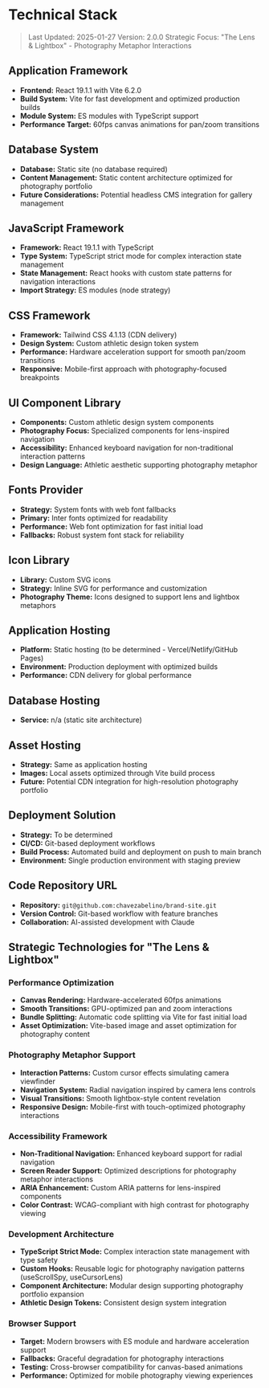 # Technical Stack

> Last Updated: 2025-01-27
> Version: 2.0.0
> Strategic Focus: "The Lens & Lightbox" - Photography Metaphor Interactions

## Application Framework

- **Frontend:** React 19.1.1 with Vite 6.2.0
- **Build System:** Vite for fast development and optimized production builds
- **Module System:** ES modules with TypeScript support
- **Performance Target:** 60fps canvas animations for pan/zoom transitions

## Database System

- **Database:** Static site (no database required)
- **Content Management:** Static content architecture optimized for photography portfolio
- **Future Considerations:** Potential headless CMS integration for gallery management

## JavaScript Framework

- **Framework:** React 19.1.1 with TypeScript
- **Type System:** TypeScript strict mode for complex interaction state management
- **State Management:** React hooks with custom state patterns for navigation interactions
- **Import Strategy:** ES modules (node strategy)

## CSS Framework

- **Framework:** Tailwind CSS 4.1.13 (CDN delivery)
- **Design System:** Custom athletic design token system
- **Performance:** Hardware acceleration support for smooth pan/zoom transitions
- **Responsive:** Mobile-first approach with photography-focused breakpoints

## UI Component Library

- **Components:** Custom athletic design system components
- **Photography Focus:** Specialized components for lens-inspired navigation
- **Accessibility:** Enhanced keyboard navigation for non-traditional interaction patterns
- **Design Language:** Athletic aesthetic supporting photography metaphor

## Fonts Provider

- **Strategy:** System fonts with web font fallbacks
- **Primary:** Inter fonts optimized for readability
- **Performance:** Web font optimization for fast initial load
- **Fallbacks:** Robust system font stack for reliability

## Icon Library

- **Library:** Custom SVG icons
- **Strategy:** Inline SVG for performance and customization
- **Photography Theme:** Icons designed to support lens and lightbox metaphors

## Application Hosting

- **Platform:** Static hosting (to be determined - Vercel/Netlify/GitHub Pages)
- **Environment:** Production deployment with optimized builds
- **Performance:** CDN delivery for global performance

## Database Hosting

- **Service:** n/a (static site architecture)

## Asset Hosting

- **Strategy:** Same as application hosting
- **Images:** Local assets optimized through Vite build process
- **Future:** Potential CDN integration for high-resolution photography portfolio

## Deployment Solution

- **Strategy:** To be determined
- **CI/CD:** Git-based deployment workflows
- **Build Process:** Automated build and deployment on push to main branch
- **Environment:** Single production environment with staging preview

## Code Repository URL

- **Repository:** `git@github.com:chavezabelino/brand-site.git`
- **Version Control:** Git-based workflow with feature branches
- **Collaboration:** AI-assisted development with Claude

## Strategic Technologies for "The Lens & Lightbox"

### Performance Optimization

- **Canvas Rendering:** Hardware-accelerated 60fps animations
- **Smooth Transitions:** GPU-optimized pan and zoom interactions
- **Bundle Splitting:** Automatic code splitting via Vite for fast initial load
- **Asset Optimization:** Vite-based image and asset optimization for photography content

### Photography Metaphor Support

- **Interaction Patterns:** Custom cursor effects simulating camera viewfinder
- **Navigation System:** Radial navigation inspired by camera lens controls
- **Visual Transitions:** Smooth lightbox-style content revelation
- **Responsive Design:** Mobile-first with touch-optimized photography interactions

### Accessibility Framework

- **Non-Traditional Navigation:** Enhanced keyboard support for radial navigation
- **Screen Reader Support:** Optimized descriptions for photography metaphor interactions
- **ARIA Enhancement:** Custom ARIA patterns for lens-inspired components
- **Color Contrast:** WCAG-compliant with high contrast for photography viewing

### Development Architecture

- **TypeScript Strict Mode:** Complex interaction state management with type safety
- **Custom Hooks:** Reusable logic for photography navigation patterns (useScrollSpy, useCursorLens)
- **Component Architecture:** Modular design supporting photography portfolio expansion
- **Athletic Design Tokens:** Consistent design system integration

### Browser Support

- **Target:** Modern browsers with ES module and hardware acceleration support
- **Fallbacks:** Graceful degradation for photography interactions
- **Testing:** Cross-browser compatibility for canvas-based animations
- **Performance:** Optimized for mobile photography viewing experiences
